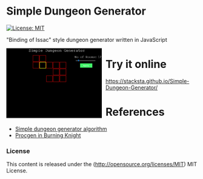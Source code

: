 # Simple Dungeon Generator
 [![License: MIT](https://img.shields.io/badge/License-MIT-yellow.svg)](https://opensource.org/licenses/MIT)


"Binding of Issac" style dungeon generator written in JavaScript


<img src="https://raw.githubusercontent.com/stacksta/Simple-Dungeon-Generator/master/images/dungeon.jpg"
     alt="dungeon"
     style="float: left; margin-right: 10px;width: 50%;height: 50%;" />
# Try it online
https://stacksta.github.io/Simple-Dungeon-Generator/
# References
* [Simple dungeon generator algorithm](http://adampajor.blogspot.com/2012/07/simple-dungeon-generator-algorithm.html)
* [Procgen in Burning Knight](https://rexcellentgames.com/procgen-in-burning-knight/)

### License ###

This content is released under the (http://opensource.org/licenses/MIT) MIT License.
